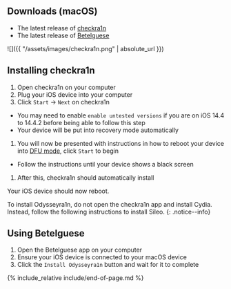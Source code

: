 ## Downloads (macOS)

- The latest release of [checkra1n](https://checkra.in)
- The latest release of [Betelguese](https://github.com/23Aaron/Betelguese/releases/latest)

![]({{ "/assets/images/checkra1n.png" | absolute_url }})

## Installing checkra1n

1. Open checkra1n on your computer
1. Plug your iOS device into your computer
1. Click `Start` -> `Next` on checkra1n
  - You may need to enable `enable untested versions` if you are on iOS 14.4 to 14.4.2 before being able to follow this step
  - Your device will be put into recovery mode automatically
1. You will now be presented with instructions in how to reboot your device into [DFU mode](faq#dfu_mode), click `Start` to begin
  - Follow the instructions until your device shows a black screen
1. After this, checkra1n should automatically install

Your iOS device should now reboot.

To install Odysseyra1n, do not open the checkra1n app and install Cydia. Instead, follow the following instructions to install Sileo.
{: .notice--info}

## Using Betelguese

1. Open the Betelguese app on your computer
1. Ensure your iOS device is connected to your macOS device
1. Click the `Install Odysseyra1n` button and wait for it to complete

{% include_relative include/end-of-page.md %}
